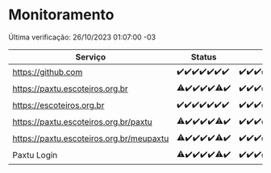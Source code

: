 # Monitoramento

Última verificação: 26/10/2023 01:07:00 -03

|Serviço|Status|Últimas 24h|
|---|---|---|
|https://github.com|<span title="2023-10-19: OK=24">✔️</span><span title="2023-10-20: OK=24">✔️</span><span title="2023-10-21: OK=24">✔️</span><span title="2023-10-22: OK=24">✔️</span><span title="2023-10-23: OK=24">✔️</span><span title="2023-10-24: OK=24">✔️</span><span title="2023-10-25: OK=4">✔️</span>|<span title="25/10/2023 01:07:00 -03 : 200">✔️</span><span title="25/10/2023 02:05:00 -03 : 200">✔️</span><span title="25/10/2023 03:08:00 -03 : 200">✔️</span><span title="25/10/2023 04:04:00 -03 : 200">✔️</span><span title="25/10/2023 05:08:00 -03 : 200">✔️</span><span title="25/10/2023 06:06:00 -03 : 200">✔️</span><span title="25/10/2023 07:06:00 -03 : 200">✔️</span><span title="25/10/2023 08:03:00 -03 : 200">✔️</span><span title="25/10/2023 09:10:00 -03 : 200">✔️</span><span title="25/10/2023 10:08:00 -03 : 200">✔️</span><span title="25/10/2023 11:04:00 -03 : 200">✔️</span><span title="25/10/2023 12:05:00 -03 : 200">✔️</span><span title="25/10/2023 13:07:00 -03 : 200">✔️</span><span title="25/10/2023 14:02:00 -03 : 200">✔️</span><span title="25/10/2023 15:07:00 -03 : 200">✔️</span><span title="25/10/2023 16:03:00 -03 : 200">✔️</span><span title="25/10/2023 17:06:00 -03 : 200">✔️</span><span title="25/10/2023 18:03:00 -03 : 200">✔️</span><span title="25/10/2023 19:04:00 -03 : 200">✔️</span><span title="25/10/2023 20:05:00 -03 : 200">✔️</span><span title="25/10/2023 21:28:00 -03 : 200">✔️</span><span title="25/10/2023 22:39:00 -03 : 200">✔️</span><span title="25/10/2023 23:13:00 -03 : 200">✔️</span><span title="26/10/2023 00:06:00 -03 : 200">✔️</span><span title="26/10/2023 01:07:00 -03 : 200">✔️</span>|
|https://paxtu.escoteiros.org.br|<span title="2023-10-19: OK=23, Falhas=1">⚠️</span><span title="2023-10-20: OK=24">✔️</span><span title="2023-10-21: OK=24">✔️</span><span title="2023-10-22: OK=24">✔️</span><span title="2023-10-23: OK=24">✔️</span><span title="2023-10-24: OK=17, Falhas=7">⚠️</span><span title="2023-10-25: OK=4">✔️</span>|<span title="25/10/2023 01:07:00 -03 : 200">✔️</span><span title="25/10/2023 02:05:00 -03 : 200">✔️</span><span title="25/10/2023 03:08:00 -03 : 200">✔️</span><span title="25/10/2023 04:04:00 -03 : 200">✔️</span><span title="25/10/2023 05:08:00 -03 : 200">✔️</span><span title="25/10/2023 06:06:00 -03 : 200">✔️</span><span title="25/10/2023 07:06:00 -03 : 200">✔️</span><span title="25/10/2023 08:03:00 -03 : 200">✔️</span><span title="25/10/2023 09:10:00 -03 : 200">✔️</span><span title="25/10/2023 10:08:00 -03 : 200">✔️</span><span title="25/10/2023 11:04:00 -03 : 200">✔️</span><span title="25/10/2023 12:05:00 -03 : 200">✔️</span><span title="25/10/2023 13:07:00 -03 : 200">✔️</span><span title="25/10/2023 14:02:00 -03 : 200">✔️</span><span title="25/10/2023 15:07:00 -03 : 200">✔️</span><span title="25/10/2023 16:03:00 -03 : 200">✔️</span><span title="25/10/2023 17:06:00 -03 : 200">✔️</span><span title="25/10/2023 18:03:00 -03 : 200">✔️</span><span title="25/10/2023 19:04:00 -03 : 200">✔️</span><span title="25/10/2023 20:05:00 -03 : 200">✔️</span><span title="25/10/2023 21:28:00 -03 : 200">✔️</span><span title="25/10/2023 22:39:00 -03 : 200">✔️</span><span title="25/10/2023 23:13:00 -03 : 200">✔️</span><span title="26/10/2023 00:06:00 -03 : 200">✔️</span><span title="26/10/2023 01:07:00 -03 : 200">✔️</span>|
|https://escoteiros.org.br|<span title="2023-10-19: OK=24">✔️</span><span title="2023-10-20: OK=24">✔️</span><span title="2023-10-21: OK=24">✔️</span><span title="2023-10-22: OK=24">✔️</span><span title="2023-10-23: OK=24">✔️</span><span title="2023-10-24: OK=24">✔️</span><span title="2023-10-25: OK=4">✔️</span>|<span title="25/10/2023 01:07:00 -03 : 200">✔️</span><span title="25/10/2023 02:05:00 -03 : 200">✔️</span><span title="25/10/2023 03:08:00 -03 : 200">✔️</span><span title="25/10/2023 04:04:00 -03 : 200">✔️</span><span title="25/10/2023 05:08:00 -03 : 200">✔️</span><span title="25/10/2023 06:06:00 -03 : 200">✔️</span><span title="25/10/2023 07:06:00 -03 : 200">✔️</span><span title="25/10/2023 08:03:00 -03 : 200">✔️</span><span title="25/10/2023 09:10:00 -03 : 200">✔️</span><span title="25/10/2023 10:08:00 -03 : 200">✔️</span><span title="25/10/2023 11:04:00 -03 : 200">✔️</span><span title="25/10/2023 12:05:00 -03 : 200">✔️</span><span title="25/10/2023 13:07:00 -03 : 200">✔️</span><span title="25/10/2023 14:02:00 -03 : 200">✔️</span><span title="25/10/2023 15:07:00 -03 : 200">✔️</span><span title="25/10/2023 16:03:00 -03 : 200">✔️</span><span title="25/10/2023 17:06:00 -03 : 200">✔️</span><span title="25/10/2023 18:03:00 -03 : 200">✔️</span><span title="25/10/2023 19:04:00 -03 : 200">✔️</span><span title="25/10/2023 20:05:00 -03 : 200">✔️</span><span title="25/10/2023 21:28:00 -03 : 200">✔️</span><span title="25/10/2023 22:39:00 -03 : 200">✔️</span><span title="25/10/2023 23:13:00 -03 : 200">✔️</span><span title="26/10/2023 00:06:00 -03 : 200">✔️</span><span title="26/10/2023 01:07:00 -03 : 200">✔️</span>|
|https://paxtu.escoteiros.org.br/paxtu|<span title="2023-10-19: OK=23, Falhas=1">⚠️</span><span title="2023-10-20: OK=24">✔️</span><span title="2023-10-21: OK=24">✔️</span><span title="2023-10-22: OK=24">✔️</span><span title="2023-10-23: OK=24">✔️</span><span title="2023-10-24: OK=17, Falhas=7">⚠️</span><span title="2023-10-25: OK=4">✔️</span>|<span title="25/10/2023 01:07:00 -03 : 200">✔️</span><span title="25/10/2023 02:05:00 -03 : 200">✔️</span><span title="25/10/2023 03:08:00 -03 : 200">✔️</span><span title="25/10/2023 04:04:00 -03 : 200">✔️</span><span title="25/10/2023 05:08:00 -03 : 200">✔️</span><span title="25/10/2023 06:06:00 -03 : 200">✔️</span><span title="25/10/2023 07:06:00 -03 : 200">✔️</span><span title="25/10/2023 08:03:00 -03 : 200">✔️</span><span title="25/10/2023 09:10:00 -03 : 200">✔️</span><span title="25/10/2023 10:08:00 -03 : 200">✔️</span><span title="25/10/2023 11:05:00 -03 : 200">✔️</span><span title="25/10/2023 12:05:00 -03 : 200">✔️</span><span title="25/10/2023 13:07:00 -03 : 200">✔️</span><span title="25/10/2023 14:02:00 -03 : 200">✔️</span><span title="25/10/2023 15:08:00 -03 : 200">✔️</span><span title="25/10/2023 16:03:00 -03 : 200">✔️</span><span title="25/10/2023 17:06:00 -03 : 200">✔️</span><span title="25/10/2023 18:03:00 -03 : 200">✔️</span><span title="25/10/2023 19:04:00 -03 : 200">✔️</span><span title="25/10/2023 20:05:00 -03 : 200">✔️</span><span title="25/10/2023 21:28:00 -03 : 200">✔️</span><span title="25/10/2023 22:39:00 -03 : 200">✔️</span><span title="25/10/2023 23:13:00 -03 : 200">✔️</span><span title="26/10/2023 00:06:00 -03 : 200">✔️</span><span title="26/10/2023 01:07:00 -03 : 200">✔️</span>|
|https://paxtu.escoteiros.org.br/meupaxtu|<span title="2023-10-19: OK=23, Falhas=1">⚠️</span><span title="2023-10-20: OK=24">✔️</span><span title="2023-10-21: OK=24">✔️</span><span title="2023-10-22: OK=24">✔️</span><span title="2023-10-23: OK=24">✔️</span><span title="2023-10-24: OK=17, Falhas=7">⚠️</span><span title="2023-10-25: OK=4">✔️</span>|<span title="25/10/2023 01:07:00 -03 : 200">✔️</span><span title="25/10/2023 02:05:00 -03 : 200">✔️</span><span title="25/10/2023 03:08:00 -03 : 200">✔️</span><span title="25/10/2023 04:04:00 -03 : 200">✔️</span><span title="25/10/2023 05:08:00 -03 : 200">✔️</span><span title="25/10/2023 06:06:00 -03 : 200">✔️</span><span title="25/10/2023 07:06:00 -03 : 200">✔️</span><span title="25/10/2023 08:03:00 -03 : 200">✔️</span><span title="25/10/2023 09:10:00 -03 : 200">✔️</span><span title="25/10/2023 10:08:00 -03 : 200">✔️</span><span title="25/10/2023 11:05:00 -03 : 200">✔️</span><span title="25/10/2023 12:05:00 -03 : 200">✔️</span><span title="25/10/2023 13:07:00 -03 : 200">✔️</span><span title="25/10/2023 14:02:00 -03 : 200">✔️</span><span title="25/10/2023 15:08:00 -03 : 200">✔️</span><span title="25/10/2023 16:03:00 -03 : 200">✔️</span><span title="25/10/2023 17:06:00 -03 : 200">✔️</span><span title="25/10/2023 18:03:00 -03 : 200">✔️</span><span title="25/10/2023 19:04:00 -03 : 200">✔️</span><span title="25/10/2023 20:05:00 -03 : 200">✔️</span><span title="25/10/2023 21:28:00 -03 : 200">✔️</span><span title="25/10/2023 22:39:00 -03 : 200">✔️</span><span title="25/10/2023 23:13:00 -03 : 200">✔️</span><span title="26/10/2023 00:06:00 -03 : 200">✔️</span><span title="26/10/2023 01:07:00 -03 : 200">✔️</span>|
|Paxtu Login|<span title="2023-10-19: OK=23, Falhas=1">⚠️</span><span title="2023-10-20: OK=24">✔️</span><span title="2023-10-21: OK=24">✔️</span><span title="2023-10-22: OK=24">✔️</span><span title="2023-10-23: OK=24">✔️</span><span title="2023-10-24: OK=17, Falhas=7">⚠️</span><span title="2023-10-25: OK=4">✔️</span>|<span title="25/10/2023 01:07:00 -03 : 200">✔️</span><span title="25/10/2023 02:05:00 -03 : 200">✔️</span><span title="25/10/2023 03:08:00 -03 : 200">✔️</span><span title="25/10/2023 04:04:00 -03 : 200">✔️</span><span title="25/10/2023 05:08:00 -03 : 200">✔️</span><span title="25/10/2023 06:06:00 -03 : 200">✔️</span><span title="25/10/2023 07:06:00 -03 : 200">✔️</span><span title="25/10/2023 08:03:00 -03 : 200">✔️</span><span title="25/10/2023 09:10:00 -03 : 200">✔️</span><span title="25/10/2023 10:08:00 -03 : 200">✔️</span><span title="25/10/2023 11:05:00 -03 : 200">✔️</span><span title="25/10/2023 12:05:00 -03 : 200">✔️</span><span title="25/10/2023 13:07:00 -03 : 200">✔️</span><span title="25/10/2023 14:02:00 -03 : 200">✔️</span><span title="25/10/2023 15:08:00 -03 : 200">✔️</span><span title="25/10/2023 16:03:00 -03 : 200">✔️</span><span title="25/10/2023 17:06:00 -03 : 200">✔️</span><span title="25/10/2023 18:03:00 -03 : 200">✔️</span><span title="25/10/2023 19:04:00 -03 : 200">✔️</span><span title="25/10/2023 20:05:00 -03 : 200">✔️</span><span title="25/10/2023 21:28:00 -03 : 200">✔️</span><span title="25/10/2023 22:39:00 -03 : 200">✔️</span><span title="25/10/2023 23:13:00 -03 : 200">✔️</span><span title="26/10/2023 00:06:00 -03 : 200">✔️</span><span title="26/10/2023 01:07:00 -03 : 200">✔️</span>|
